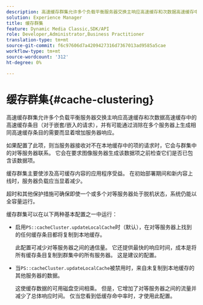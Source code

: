 ```yaml
---
description: 高速缓存群集允许多个负载平衡服务器交换主响应高速缓存和次数据高速缓存中的高速缓存条目（对于嵌套/嵌入的请求），并有可能通过消除在多个服务器上生成相同高速缓存条目的需要而显着增加服务器响应。
solution: Experience Manager
title: 缓存群集
feature: Dynamic Media Classic,SDK/API
role: Developer,Administrator,Business Practitioner
translation-type: tm+mt
source-git-commit: f6c97606d7a4209427316d7367013ad9585a5cae
workflow-type: tm+mt
source-wordcount: '312'
ht-degree: 0%

---
```



# 缓存群集{#cache-clustering}

高速缓存群集允许多个负载平衡服务器交换主响应高速缓存和次数据高速缓存中的高速缓存条目（对于嵌套/嵌入的请求），并有可能通过消除在多个服务器上生成相同高速缓存条目的需要而显着增加服务器响应。

如果配置了此项，则当服务器接收对不在本地缓存中的项的请求时，它会与群集中的对等服务器联系。 它会在要求图像服务器生成该数据项之前检查它们是否已包含该数据项。

缓存群集主要使涉及高可缓存内容的应用程序受益。 在初始部署期间和新内容上线时，服务器负载应当显着减少。

超时和其他保护措施可确保即使一个或多个对等服务器处于脱机状态，系统仍能以全容量运行。

缓存群集可以在以下两种基本配置之一中运行：

* 启用`PS::cacheCluster.updateLocalCache`时（默认），在对等服务器上找到的任何缓存条目都将复制到本地缓存。

   此配置可减少对等服务器之间的通信量。 它还提供最快的响应时间，成本是将所有缓存条目复制到群集中的所有服务器。 这是建议的配置。

* 当`PS::cacheCluster.updateLocalCache`被禁用时，来自未复制到本地缓存的其他服务器的数据。

   这使缓存数据的可用磁盘空间相乘。 但是，它增加了对等服务器之间的流量并减少了总体响应时间。 仅当您看到低缓存命中率时，才使用此配置。

